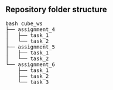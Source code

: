 Repository folder structure 
---------------------------
<pre>
bash cube_ws 
├── assignment_4 
│   ├── task_1 
│   └── task_2 
├── assignment_5 
│   ├── task_1 
│   └── task_2 
└── assignment_6 
    ├── task_1 
    ├── task_2 
    └── task_3 
</pre>
